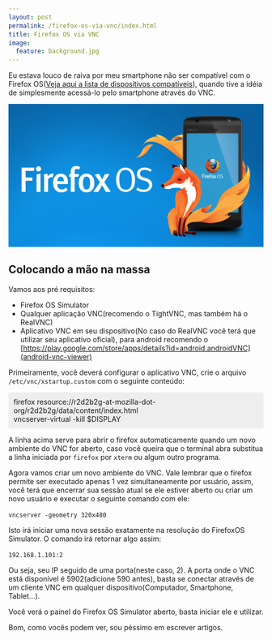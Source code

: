 ```yaml
---
layout: post
permalink: /firefox-os-via-vnc/index.html
title: Firefox OS via VNC
image:
  feature: background.jpg
---
```


Eu estava louco de raiva por meu smartphone não ser compatível com o Firefox OS(<a href="https://developer.mozilla.org/en-US/Firefox_OS/Firefox_OS_build_prerequisites">Veja aqui a lista de dispositivos compatíveis</a>), quando tive a idéia de simplesmente acessá-lo pelo smartphone através do VNC.

![FirefoxOS](/images/posts/firefox-os-via-vnc/firefox_OS.jpg)

## Colocando a mão na massa

Vamos aos pré requisitos:

- Firefox OS Simulator
- Qualquer aplicação VNC(recomendo o TightVNC, mas também há o RealVNC)
- Aplicativo VNC em seu dispositivo(No caso do RealVNC você terá que utilizar seu aplicativo oficial), para android recomendo o [https://play.google.com/store/apps/details?id=android.androidVNC](android-vnc-viewer)

Primeiramente, você deverá configurar o aplicativo VNC, crie o arquivo <code>/etc/vnc/xstartup.custom</code> com o seguinte conteúdo:

<div style="background:#eee;padding:10px;">firefox resource://r2d2b2g-at-mozilla-dot-org/r2d2b2g/data/content/index.html<br>  
vncserver-virtual -kill $DISPLAY</div>

A linha acima serve para abrir o firefox automaticamente quando um novo ambiente do VNC for aberto, caso você queira que o terminal abra substitua a linha iniciada por <code>firefox</code> por <code>xterm</code> ou algum outro programa.

Agora vamos criar um novo ambiente do VNC. Vale lembrar que o firefox permite ser executado apenas 1 vez simultaneamente por usuário, assim, você terá que encerrar sua sessão atual se ele estiver aberto ou criar um novo usuário e executar o seguinte comando com ele:

<code>vncserver -geometry 320x480</code>

Isto irá iniciar uma nova sessão exatamente na resolução do FirefoxOS Simulator. O comando irá retornar algo assim:

<code>192.168.1.101:2</code>

Ou seja, seu IP seguido de uma porta(neste caso, 2). A porta onde o VNC está disponível é 5902(adicione 590 antes), basta se conectar através de um cliente VNC em qualquer dispositivo(Computador, Smartphone, Tablet...).

Você verá o painel do Firefox OS Simulator aberto, basta iniciar ele e utilizar.

Bom, como vocês podem ver, sou péssimo em escrever artigos.
            
